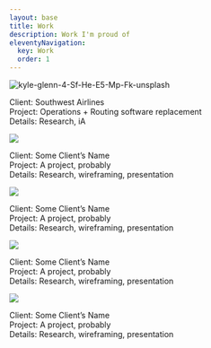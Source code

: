 ```yaml
---
layout: base
title: Work
description: Work I'm proud of
eleventyNavigation:
  key: Work
  order: 1
---
```


<div class="portfolio-card grid-item-5 grid-offset-2">
    <img src="https://i.ibb.co/HqG31jp/kyle-glenn-4-Sf-He-E5-Mp-Fk-unsplash.jpg" alt="kyle-glenn-4-Sf-He-E5-Mp-Fk-unsplash">
    <p>
    Client: Southwest Airlines </br>
    Project: Operations + Routing software replacement </br>
    Details: Research, iA
    </p>
</div>

<div class="portfolio-card grid-item-5 grid-align-middle">
    <img src="https://picsum.photos/688/420?random=1">
    <p>
    Client: Some Client’s Name </br>
    Project: A project, probably</br>
    Details: Research, wireframing, presentation
    </p>
</div>

<div class="portfolio-card grid-item-3" style="place-content: end">
    <img src="https://picsum.photos/400/578?random=2">
    <p>
    Client: Some Client’s Name </br>
    Project: A project, probably</br>
    Details: Research, wireframing, presentation
    </p>
</div>

<div class="portfolio-card grid-item-3 grid-offset-2">
    <img src="https://picsum.photos/400/578?random=3">
    <p>
    Client: Some Client’s Name </br>
    Project: A project, probably</br>
    Details: Research, wireframing, presentation
    </p>
</div>

<!--div class="grid-spacer-1"></div-->

<div class="portfolio-card grid-item-3">
    <img src="https://picsum.photos/400/320?random=4">
    <p>
    Client: Some Client’s Name </br>
    Project: A project, probably</br>
    Details: Research, wireframing, presentation
    </p>
</div>